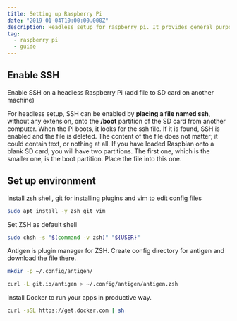 ```yaml
---
title: Setting up Raspberry Pi
date: "2019-01-04T10:00:00.000Z"
description: Headless setup for raspberry pi. It provides general purpose environment to build onto.
tag:
  - raspberry pi
  - guide
---
```


## Enable SSH

Enable SSH on a headless Raspberry Pi (add file to SD card on another machine)

For headless setup, SSH can be enabled by **placing a file named ssh**, without any extension, onto the **/boot** partition of the SD card from another computer. When the Pi boots, it looks for the ssh file. If it is found, SSH is enabled and the file is deleted. The content of the file does not matter; it could contain text, or nothing at all.
If you have loaded Raspbian onto a blank SD card, you will have two partitions. The first one, which is the smaller one, is the boot partition. Place the file into this one.

## Set up environment

Install zsh shell, git for installing plugins and vim to edit config files

```bash
sudo apt install -y zsh git vim
```

Set ZSH as default shell

```bash
sudo chsh -s "$(command -v zsh)" "${USER}"
```

Antigen is plugin manager for ZSH.
Create config directory for antigen and download the file there.

```bash
mkdir -p ~/.config/antigen/

curl -L git.io/antigen > ~/.config/antigen/antigen.zsh
```

Install Docker to run your apps in productive way.

```bash
curl -sSL https://get.docker.com | sh
```

